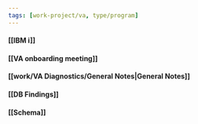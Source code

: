 ```yaml
---
tags: [work-project/va, type/program]
---
```


#### [[IBM i]]
#### [[VA onboarding meeting]]
#### [[work/VA Diagnostics/General Notes|General Notes]]
#### [[DB Findings]]
#### [[Schema]]